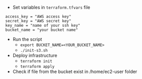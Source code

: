 * Set variables in `terraform.tfvars` file 
```
access_key = "AWS access key"
secret_key = "AWS secret key"
key_name = "name of your ssh key"
bucket_name = "your bucket name" 
```
* Run the script
  * `export BUCKET_NAME=<YOUR_BUCKET_NAME>`
  * `./init-s3.sh`
* Deploy infrastructure
  * `terraform init`
  * `terraform apply`
* Check if file from the bucket exist in /home/ec2-user folder